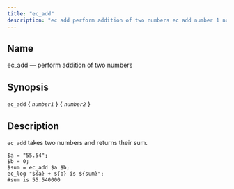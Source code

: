 ```yaml
---
title: "ec_add"
description: "ec add perform addition of two numbers ec add number 1 number 2 ec add takes two numbers and returns their sum Example 16 25 ec add example..."
---
```


<a name="sieve.ref.ec_add"></a> 
## Name

ec_add — perform addition of two numbers

## Synopsis

`ec_add` { *`number1`* } { *`number2`* }

<a name="idp29156912"></a> 
## Description

`ec_add` takes two numbers and returns their sum.

<a name="example.ec_add"></a> 


```
$a = "55.54";
$b = 0;
$sum = ec_add $a $b;
ec_log "${a} + ${b} is ${sum}";
#sum is 55.540000
```